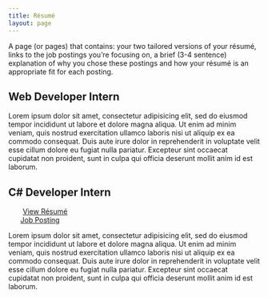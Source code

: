 ```yaml
---
title: Résumé
layout: page
---
```


<link rel="stylesheet" href="https://use.fontawesome.com/releases/v5.2.0/css/all.css" integrity="sha384-hWVjflwFxL6sNzntih27bfxkr27PmbbK/iSvJ+a4+0owXq79v+lsFkW54bOGbiDQ" crossorigin="anonymous">

<p>
A page (or pages) that contains:
your two tailored versions of your résumé, 
links to the job postings you’re focusing on, 
a brief (3-4 sentence) explanation of why you chose these postings and how your résumé is an appropriate fit for each posting.
</p>


<h2>
	Web Developer Intern
	<div class="social-links" style="
	    display: inline;
	    padding-left: .33em;
	">
		<a href="file.pdf" class="social-links link" data-title="View PDF">
			<i class="fas fa-file-download fa-lg"></i>
		</a>
	</div>
</h2>
<p>Lorem ipsum dolor sit amet, consectetur adipisicing elit, sed do eiusmod
tempor incididunt ut labore et dolore magna aliqua. Ut enim ad minim veniam,
quis nostrud exercitation ullamco laboris nisi ut aliquip ex ea commodo
consequat. Duis aute irure dolor in reprehenderit in voluptate velit esse
cillum dolore eu fugiat nulla pariatur. Excepteur sint occaecat cupidatat non
proident, sunt in culpa qui officia deserunt mollit anim id est laborum.
</p>

<h2>C# Developer Intern</h2>
<div class="social-links text-normal" style="
    margin: 0;
    margin-left: 1.5rem;
">    
	<a href="file.pdf" class="social-links link" data-title="Download PDF" target="_blank" style="
    font-weight: normal;
    height: unset;
    width: unset;
	">
		<i class="fas fa-file-pdf fa-lg" style="
    	margin-right: .3rem;
    	/* font-size: 3rem; */
		"></i>
		View Résumé
	</a>
	<br>
	<a href="http://indeed.com" class="social-links link" data-title="External Link" target="_blank" style="
    font-weight: normal;
    height: unset;
    width: unset;
	">
		<i class="fas fa-link fa-md"></i>
		Job Posting
	</a>
</div>
<p>Lorem ipsum dolor sit amet, consectetur adipisicing elit, sed do eiusmod
tempor incididunt ut labore et dolore magna aliqua. Ut enim ad minim veniam,
quis nostrud exercitation ullamco laboris nisi ut aliquip ex ea commodo
consequat. Duis aute irure dolor in reprehenderit in voluptate velit esse
cillum dolore eu fugiat nulla pariatur. Excepteur sint occaecat cupidatat non
proident, sunt in culpa qui officia deserunt mollit anim id est laborum.
</p>

